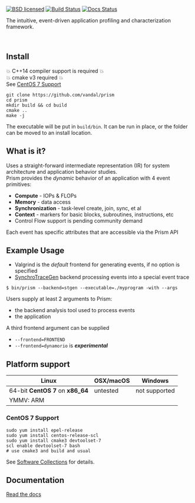[![BSD licensed](https://img.shields.io/badge/license-BSD-blue.svg)](./COPYING)
[![Build Status](https://travis-ci.org/VANDAL/prism.svg?branch=master)](https://travis-ci.org/VANDAL/prism)
[![Docs Status](https://readthedocs.org/projects/prism/badge)](http://vandal-prism.readthedocs.io/en/latest)

The intuitive, event-driven application profiling and characterization framework.

<br>

## Install
:boom: C++14 compiler support is required :boom:  
:boom: cmake v3 required :boom:  
See [CentOS 7 Support](#centos-7-support)
```
git clone https://github.com/vandal/prism
cd prism
mkdir build && cd build
cmake ..
make -j
```
The executable will be put in `build/bin`. It can be run in place, or the folder can be moved to an install location.

## What is it?

Uses a straight-forward intermediate representation (IR) for system architecture and application behavior studies.  
Prism provides the *dynamic* behavior of an application with 4 event primitives:
* **Compute** - IOPs & FLOPs
* **Memory** - data access
* **Synchronization** - task-level create, join, sync, et al
* **Context** - markers for basic blocks, subroutines, instructions, etc
* Control Flow support is pending community demand

Each event has specific attributes that are accessible via the Prism API

## Example Usage
* Valgrind is the *default* frontend for generating events, if no option is specified
* [SynchroTraceGen](http://vlsi.ece.drexel.edu/index.php?title=SynchroTrace) backend processing events into a special event trace  

`$ bin/prism --backend=stgen --executable=./myprogram -with --args`

Users supply at least 2 arguments to Prism:
* the backend analysis tool used to process events
* the application

A third frontend argument can be supplied
* `--frontend=FRONTEND`
* `--frontend=dynamorio` is **_experimental_**

## Platform support
| Linux                              | OSX/macOS | Windows       |
| ---------------------------------- | --------- | ------------- |
| 64-bit **CentOS 7** on **x86\_64** | untested  | not supported |
| YMMV: ARM                          |           |               |

### CentOS 7 Support
```
sudo yum install epel-release
sudo yum install centos-release-scl
sudo yum install cmake3 devtoolset-7
scl enable devtoolset-7 bash
# use cmake3 and build and usual
```
See [Software Collections](https://www.softwarecollections.org/en/scls/rhscl/devtoolset-7/) for details.

## Documentation
[Read the docs](http://vandal-prism.readthedocs.io/en/latest)
